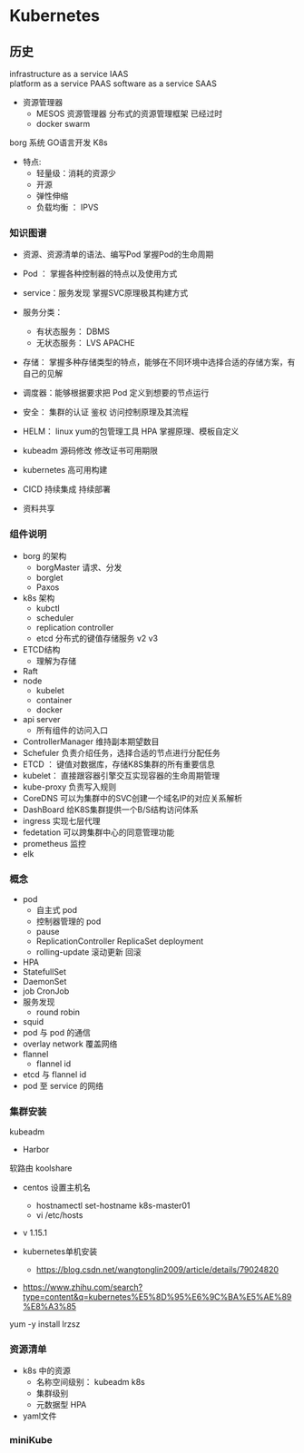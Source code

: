 
# Kubernetes


## 历史

infrastructure as a service IAAS    
platform as a service PAAS
software as a service SAAS

* 资源管理器
    * MESOS  资源管理器 分布式的资源管理框架  已经过时
    * docker swarm  

borg 系统
GO语言开发 K8s
* 特点:
    * 轻量级：消耗的资源少
    * 开源
    * 弹性伸缩
    * 负载均衡 ： IPVS 

### 知识图谱

* 资源、资源清单的语法、编写Pod   掌握Pod的生命周期
* Pod ： 掌握各种控制器的特点以及使用方式
* service：服务发现  掌握SVC原理极其构建方式

* 服务分类：
    * 有状态服务： DBMS
    * 无状态服务： LVS APACHE

* 存储： 掌握多种存储类型的特点，能够在不同环境中选择合适的存储方案，有自己的见解
* 调度器：能够根据要求把 Pod 定义到想要的节点运行
* 安全： 集群的认证 鉴权  访问控制原理及其流程
* HELM： linux  yum的包管理工具 HPA  掌握原理、模板自定义
* kubeadm 源码修改  修改证书可用期限
* kubernetes 高可用构建

* CICD 持续集成  持续部署

* 资料共享

### 组件说明
* borg 的架构
    * borgMaster 请求、分发
    * borglet 
    * Paxos
* k8s 架构
    * kubctl 
    * scheduler
    * replication controller
    * etcd 分布式的键值存储服务 v2  v3
* ETCD结构 
    * 理解为存储
* Raft
* node
    * kubelet
    * container
    * docker
* api server 
    * 所有组件的访问入口
* ControllerManager 维持副本期望数目
* Schefuler 负责介绍任务，选择合适的节点进行分配任务
* ETCD ： 键值对数据库，存储K8S集群的所有重要信息
* kubelet： 直接跟容器引擎交互实现容器的生命周期管理
* kube-proxy  负责写入规则
* CoreDNS  可以为集群中的SVC创建一个域名IP的对应关系解析
* DashBoard 给K8S集群提供一个B/S结构访问体系
* ingress 实现七层代理
* fedetation 可以跨集群中心的同意管理功能
* prometheus  监控
* elk  


### 概念
* pod
    * 自主式 pod
    * 控制器管理的 pod
    * pause 
    * ReplicationController ReplicaSet deployment
    * rolling-update 滚动更新  回滚
* HPA
* StatefullSet
* DaemonSet
* job  CronJob
* 服务发现
    * round robin
* squid
* pod 与 pod 的通信
* overlay network  覆盖网络
* flannel 
    * flannel id
* etcd 与 flannel id 
* pod 至 service 的网络


### 集群安装
kubeadm
* Harbor 

软路由 koolshare

* centos 设置主机名
    * hostnamectl set-hostname k8s-master01
    * vi /etc/hosts

* v 1.15.1 


* kubernetes单机安装
    * https://blog.csdn.net/wangtonglin2009/article/details/79024820
* https://www.zhihu.com/search?type=content&q=kubernetes%E5%8D%95%E6%9C%BA%E5%AE%89%E8%A3%85



yum -y install lrzsz

### 资源清单
* k8s 中的资源
    * 名称空间级别： kubeadm k8s 
    * 集群级别
    * 元数据型  HPA 
* yaml文件
    


### miniKube    




















    







    










    
    
    














    
    
    








































    




    























































